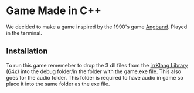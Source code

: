# Game Made in C++
We decided to make a game inspired by the 1990's game [Angband](https://en.wikipedia.org/wiki/Angband_%28video_game%29). Played in the terminal.

## Installation
To run this game rememeber to drop the 3 dll files from the [irrKlang Library (64x)](https://www.ambiera.com/irrklang/downloads.html) into the debug folder/in the folder with the game.exe file. This also goes for the audio folder. This folder is required to have audio in game so place it into the same folder as the exe file.
